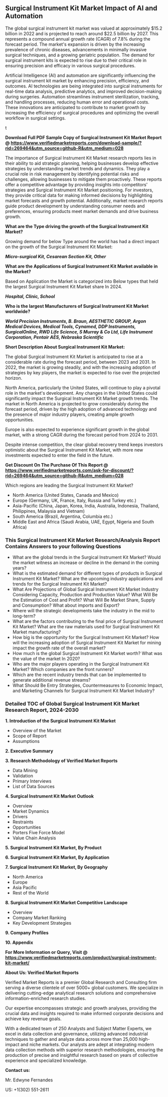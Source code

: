 <h2>Surgical Instrument Kit Market Impact of AI and Automation</h2><p>The global surgical instrument kit market was valued at approximately $15.2 billion in 2022 and is projected to reach around $22.5 billion by 2027. This represents a compound annual growth rate (CAGR) of 7.8% during the forecast period. The market's expansion is driven by the increasing prevalence of chronic diseases, advancements in minimally invasive surgical techniques, and a growing geriatric population. The demand for surgical instrument kits is expected to rise due to their critical role in ensuring precision and efficacy in various surgical procedures.</p><p>Artificial Intelligence (AI) and automation are significantly influencing the surgical instrument kit market by enhancing precision, efficiency, and outcomes. AI technologies are being integrated into surgical instruments for real-time data analysis, predictive analytics, and improved decision-making during surgeries. Automation streamlines instrument sterilization, tracking, and handling processes, reducing human error and operational costs. These innovations are anticipated to contribute to market growth by increasing the efficiency of surgical procedures and optimizing the overall workflow in surgical settings.</p>t</p><p id="" class=""><strong>Download Full PDF Sample Copy of Surgical Instrument Kit Market Report @ <a href="https://www.verifiedmarketreports.com/download-sample/?rid=269464&utm_source=github-R&utm_medium=028" target="_blank">https://www.verifiedmarketreports.com/download-sample/?rid=269464&utm_source=github-R&utm_medium=028</a></strong></p><p>The importance of&nbsp;Surgical Instrument Kit Market research reports lies in their ability to aid strategic planning, helping businesses develop effective strategies by understanding market trends and dynamics. They play a crucial role in risk management by identifying potential risks and challenges, allowing businesses to mitigate them proactively. These reports offer a competitive advantage by providing insights into competitors' strategies and Surgical Instrument Kit Market positioning. For investors, they provide critical data for making informed decisions by highlighting market forecasts and growth potential. Additionally, market research reports guide product development by understanding consumer needs and preferences, ensuring products meet market demands and drive business growth.</p><p><strong>What are the&nbsp;Type driving the growth of the Surgical Instrument Kit Market?</strong></p><p id="" class="">Growing demand for below Type around the world has had a direct impact on the growth of the Surgical Instrument Kit Market:</p><em><strong>Micro-surgical Kit, Cesarean Section Kit, Other</strong></em></p><strong>What are the&nbsp;Applications&nbsp;of Surgical Instrument Kit Market available in the Market?</strong></p><p id="" class="">Based on Application the Market is categorized into Below types that held the largest Surgical Instrument Kit Market share In 2024.</p><em><strong>Hospital, Clinic, School</strong></em></p><strong>Who is the largest Manufacturers of Surgical Instrument Kit Market worldwide?</strong></p><p><em><strong>World Precision Instruments, B. Braun, AESTHETIC GROUP, Argon Medical Devices, Medical Tools, Cynamed, DDP Instruments, SurgicalOnline, RWD Life Science, S Murray & Co Ltd, Life Instrument Corporation, Pentair AES, Nebraska Scientific</strong></em></p><p id="" class=""><strong>Short Description About Surgical Instrument Kit Market:</strong></p><p>The global Surgical Instrument Kit Market is anticipated to rise at a considerable rate during the forecast period, between 2023 and 2031. In 2022, the market is growing steadily, and with the increasing adoption of strategies by key players, the market is expected to rise over the projected horizon.</p><p>North America, particularly the United States, will continue to play a pivotal role in the market's development. Any changes in the United States could significantly impact the Surgical Instrument Kit Market growth trends. The market in North America is projected to grow considerably during the forecast period, driven by the high adoption of advanced technology and the presence of major industry players, creating ample growth opportunities.</p><p>Europe is also expected to experience significant growth in the global market, with a strong CAGR during the forecast period from 2024 to 2031.</p><p>Despite intense competition, the clear global recovery trend keeps investors optimistic about the Surgical Instrument Kit Market, with more new investments expected to enter the field in the future.</p><p id="" class=""><strong>Get Discount On The Purchase Of This Report @ <a href="https://www.verifiedmarketreports.com/ask-for-discount/?rid=269464&utm_source=github-R&utm_medium=028" target="_blank">https://www.verifiedmarketreports.com/ask-for-discount/?rid=269464&utm_source=github-R&utm_medium=028</a></strong></p>Which regions are leading the Surgical Instrument Kit Market?</p><ul><li>North America (United States, Canada and Mexico)</li><li>Europe (Germany, UK, France, Italy, Russia and Turkey etc.)</li><li>Asia-Pacific (China, Japan, Korea, India, Australia, Indonesia, Thailand, Philippines, Malaysia and Vietnam)</li><li>South America (Brazil, Argentina, Columbia etc.)</li><li>Middle East and Africa (Saudi Arabia, UAE, Egypt, Nigeria and South Africa)</li></ul><h3 id="" class="">This Surgical Instrument Kit Market Research/Analysis Report Contains Answers to your following Questions</h3><ul><li>What are the global trends in the Surgical Instrument Kit Market? Would the market witness an increase or decline in the demand in the coming years?</li><li>What is the estimated demand for different types of products in Surgical Instrument Kit Market? What are the upcoming industry applications and trends for the Surgical Instrument Kit Market?</li><li>What Are Projections of Global Surgical Instrument Kit Market Industry Considering Capacity, Production and Production Value? What Will Be the Estimation of Cost and Profit? What Will Be Market Share, Supply and Consumption? What about imports and Export?</li><li>Where will the strategic developments take the industry in the mid to long-term?</li><li>What are the factors contributing to the final price of Surgical Instrument Kit Market? What are the raw materials used for Surgical Instrument Kit Market manufacturing?</li><li>How big is the opportunity for the Surgical Instrument Kit Market? How will the increasing adoption of Surgical Instrument Kit Market for mining impact the growth rate of the overall market?</li><li>How much is the global Surgical Instrument Kit Market worth? What was the value of the market In 2020?</li><li>Who are the major players operating in the Surgical Instrument Kit Market? Which companies are the front runners?</li><li>Which are the recent industry trends that can be implemented to generate additional revenue streams?</li><li>What Should Be Entry Strategies, Countermeasures to Economic Impact, and Marketing Channels for Surgical Instrument Kit Market Industry?</li></ul><h3 id="" class="">Detailed TOC of Global Surgical Instrument Kit Market Research Report, 2024-2030</h3><p id="" class=""><strong>1. Introduction of the Surgical Instrument Kit Market</strong></p><ul><li>Overview of the Market</li><li>Scope of Report</li><li>Assumptions</li></ul><p id="" class=""><strong>2. Executive Summary</strong></p><p id="" class=""><strong>3. Research Methodology of Verified Market Reports</strong></p><ul><li>Data Mining</li><li>Validation</li><li>Primary Interviews</li><li>List of Data Sources</li></ul><p id="" class=""><strong>4. Surgical Instrument Kit Market Outlook</strong></p><ul><li>Overview</li><li>Market Dynamics</li><li>Drivers</li><li>Restraints</li><li>Opportunities</li><li>Porters Five Force Model</li><li>Value Chain Analysis</li></ul><p id="" class=""><strong>5. Surgical Instrument Kit Market, By Product</strong></p><p id="" class=""><strong>6. Surgical Instrument Kit Market, By Application</strong></p><p id="" class=""><strong>7. Surgical Instrument Kit Market, By Geography</strong></p><ul><li>North America</li><li>Europe</li><li>Asia Pacific</li><li>Rest of the World</li></ul><p id="" class=""><strong>8. Surgical Instrument Kit Market Competitive Landscape</strong></p><ul><li>Overview</li><li>Company Market Ranking</li><li>Key Development Strategies</li></ul><p id="" class=""><strong>9. Company Profiles</strong></p><p id="" class=""><strong>10. Appendix</strong></p><p id="" class=""><strong>For More Information or Query, Visit @ <a href="https://www.verifiedmarketreports.com/product/surgical-instrument-kit-market/" target="_blank">https://www.verifiedmarketreports.com/product/surgical-instrument-kit-market/</a></strong></p><p id="" class=""><strong>About Us: Verified Market Reports</strong></p><p id="" class="">Verified Market Reports is a premier Global Research and Consulting firm serving a diverse clientele of over 5000+ global customers. We specialize in delivering cutting-edge analytical research solutions and comprehensive information-enriched research studies.</p><p id="" class="">Our expertise encompasses strategic and growth analyses, providing the crucial data and insights required to make informed corporate decisions and achieve key revenue goals.</p><p id="" class="">With a dedicated team of 250 Analysts and Subject Matter Experts, we excel in data collection and governance, utilizing advanced industrial techniques to gather and analyze data across more than 25,000 high-impact and niche markets. Our analysts are adept at integrating modern data collection methods with superior research methodologies, ensuring the production of precise and insightful research based on years of collective experience and specialized knowledge.</p><p id="" class=""><strong>Contact us:</strong></p><p id="" class="">Mr. Edwyne Fernandes</p><p id="" class="">US: +1(302) 551-2611</p>